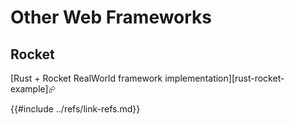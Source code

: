 # Other Web Frameworks

## Rocket

[Rust + Rocket RealWorld framework implementation][rust-rocket-example]⮳

{{#include ../refs/link-refs.md}}
